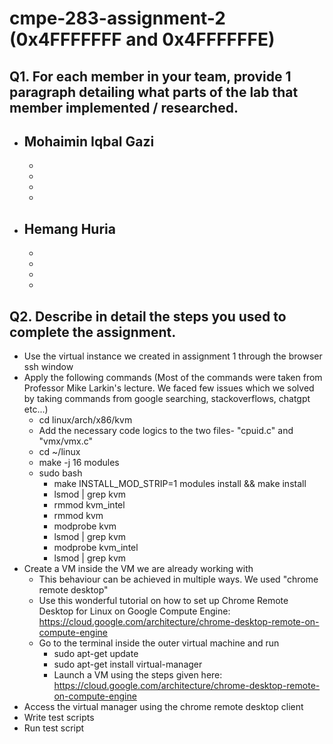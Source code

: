 # cmpe-283-assignment-2 (0x4FFFFFFF and 0x4FFFFFFE)

## Q1. For each member in your team, provide 1 paragraph detailing what parts of the lab that member implemented / researched.

- ## Mohaimin Iqbal Gazi
  -
  -
  -
  -
- ## Hemang Huria
  -
  -
  -
  -

## Q2. Describe in detail the steps you used to complete the assignment.

- Use the virtual instance we created in assignment 1 through the browser ssh window
- Apply the following commands (Most of the commands were taken from Professor Mike Larkin's lecture. We faced few issues which we solved by taking commands from google searching, stackoverflows, chatgpt etc...)
  - cd linux/arch/x86/kvm
  - Add the necessary code logics to the two files- "cpuid.c" and "vmx/vmx.c"
  - cd ~/linux
  - make -j 16 modules
  - sudo bash
    - make INSTALL_MOD_STRIP=1 modules install && make install
    - lsmod | grep kvm
    - rmmod kvm_intel
    - rmmod kvm
    - modprobe kvm
    - lsmod | grep kvm
    - modprobe kvm_intel
    - lsmod | grep kvm
- Create a VM inside the VM we are already working with
  - This behaviour can be achieved in multiple ways. We used "chrome remote desktop"
  - Use this wonderful tutorial on how to set up Chrome Remote Desktop for Linux on Google Compute Engine: https://cloud.google.com/architecture/chrome-desktop-remote-on-compute-engine
  - Go to the terminal inside the outer virtual machine and run
    - sudo apt-get update
    - sudo apt-get install virtual-manager
    - Launch a VM using the steps given here: https://cloud.google.com/architecture/chrome-desktop-remote-on-compute-engine
- Access the virtual manager using the chrome remote desktop client
- Write test scripts
- Run test script
